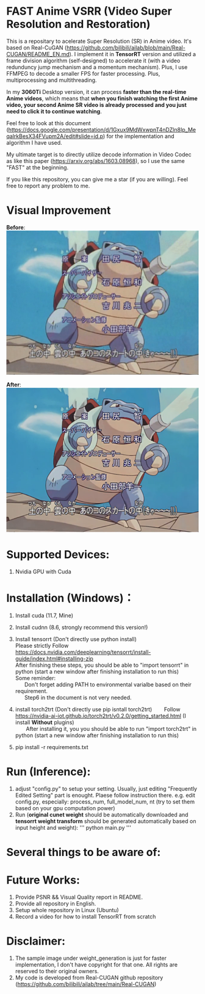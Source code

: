 # FAST Anime VSRR (Video Super Resolution and Restoration)
This is a repositary to acelerate Super Resolution (SR) in Anime video.
It's based on Real-CuGAN (https://github.com/bilibili/ailab/blob/main/Real-CUGAN/README_EN.md). 
I implement it in **TensorRT** version and utilized a frame division algorithm (self-designed) to accelerate it (with a video redunduncy jump mechanism and a momentum mechanism). Plus, I use FFMPEG to decode a smaller FPS for faster processing. Plus, multiprocessing and multithreading.

In my **3060Ti** Desktop version, it can process **faster than the real-time Anime videos**, which means that **when you finish watching the first Anime video, your second Anime SR video is already processed and you just need to click it to continue watching**.

Feel free to look at this document (https://docs.google.com/presentation/d/1Gxux9MdWxwpnT4nDZln8Ip_MeqalrkBesX34FVupm2A/edit#slide=id.p) for the implementation and algorithm I have used.

My ultimate target is to directly utilize decode information in Video Codec as like this paper (https://arxiv.org/abs/1603.08968), so I use the same "FAST" at the beginning.


If you like this repository, you can give me a star (if you are willing). Feel free to report any problem to me.


# Visual Improvement
**Before**:\
![compare1](figures/before.png)

**After**:\
![compare2](figures/processed.png)


# Supported Devices:
1. Nvidia GPU with Cuda

# Installation (Windows)：
1. Install cuda (11.7, Mine)
2. Install cudnn (8.6, strongly recommend this version!)
3. Install tensorrt (Don't directly use python install) \
    Please strictly Follow https://docs.nvidia.com/deeplearning/tensorrt/install-guide/index.html#installing-zip \
    After finishing these steps, you should be able to "import tensorrt" in python (start a new window after finishing installation to run this)\
    Some reminder:\
        &nbsp;&nbsp;&nbsp;&nbsp;&nbsp;&nbsp;Don't forget adding PATH to environmental varialbe based on their requirement.\
        &nbsp;&nbsp;&nbsp;&nbsp;&nbsp;&nbsp;Step6 in the document is not very needed.

4. install torch2trt (Don't directly use pip isntall torch2trt)
    &nbsp;&nbsp;&nbsp;&nbsp;&nbsp;&nbsp; Follow https://nvidia-ai-iot.github.io/torch2trt/v0.2.0/getting_started.html   (I install **Without** plugins)\
    &nbsp;&nbsp;&nbsp;&nbsp;&nbsp;&nbsp; After installing it, you you should be able to run "import torch2trt" in python (start a new window after finishing installation to run this)

5. pip install -r requirements.txt




# Run (Inference):
<!-- 1. download cunet weight (https://github.com/bilibili/ailab/blob/main/Real-CUGAN/Changelog_CN.md) and name it as "cunet_weight.pth" and put it under the folder "weights/" (you will need to first make the directory "weights") -->
<!-- 1. generate weights first by edit your desired Low Resolution input size (lr_h, lr_width) in weight_generation/weight_generator.py in main() -->
1. adjust "config.py" to setup your setting. Usually, just editing "Frequently Edited Setting" part is enought. Plaese follow instruction there.
    e.g. edit config.py, especially: process_num, full_model_num, nt  (try to set them based on your gpu computation power)
1. Run (**original cunet weight** should be automatically downloaded and **tensorrt weight transform** should be generated automatically based on input height and weight):
'''
python main.py
'''

<!-- 1. run "python mass_production.py" to process all videos inside a folder (needed to edit input_dir && store_dir)
   run "python main.py" to process just one single file (edit input and output directory in config.py by inp_path && store_dir) [**This mode doesn't use any multiprocessing**, so it's **much slower than mass_production.py**]
    (Wait me to update parallel.py) -->

# Several things to be aware of:



# Future Works:
1. Provide PSNR && Visual Quality report in README.
1. Provide all repository in English.
1. Setup whole repository in Linux (Ubuntu)
1. Record a video for how to install TensorRT from scratch


# Disclaimer:
1. The sample image under weight_generation is just for faster implementation, I don't have copyright for that one. All rights are reserved to their original owners.
2. My code is developed from Real-CUGAN github repository (https://github.com/bilibili/ailab/tree/main/Real-CUGAN)

